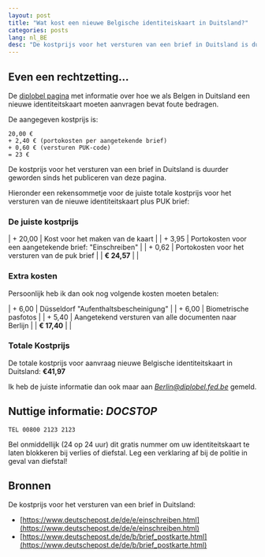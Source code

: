 ```yaml
---
layout: post
title: "Wat kost een nieuwe Belgische identiteiskaart in Duitsland?"
categories: posts
lang: nl_BE
desc: "De kostprijs voor het versturen van een brief in Duitsland is duurder geworden"
---
```


## Even een rechtzetting...

De [diplobel pagina](http://countries.diplomatie.belgium.be/nl/duitsland/consulaire_informatie/identiteitskaart/) met informatie over hoe we als Belgen in Duitsland een nieuwe identiteitskaart moeten aanvragen bevat foute bedragen.

De aangegeven kostprijs is:

```
20,00 €
+ 2,40 € (portokosten per aangetekende brief)
+ 0,60 € (versturen PUK-code)
= 23 €
```

De kostprijs voor het versturen van een brief in Duitsland is duurder geworden sinds het publiceren van deze pagina.

Hieronder een rekensommetje voor de juiste totale kostprijs voor het versturen van de nieuwe identiteitskaart plus PUK brief:

### De juiste kostprijs

| + 20,00    | Kost voor het maken van de kaart |
| + 3,95     | Portokosten voor een aangetekende brief: "Einschreiben" |
| + 0,62     | Portokosten voor het versturen van de puk brief |
| **€ 24,57**  | |

### Extra kosten

Persoonlijk heb ik dan ook nog volgende kosten moeten betalen:

| + 6,00     | Düsseldorf "Aufenthaltsbescheinigung" |
| + 6,00     | Biometrische pasfotos |
| + 5,40     | Aangetekend versturen van alle documenten naar Berlijn |
| **€ 17,40**  | |


### Totale Kostprijs

De totale kostprijs voor aanvraag nieuwe Belgische identiteitskaart in Duitsland: **€41,97**

Ik heb de juiste informatie dan ook maar aan *Berlin@diplobel.fed.be* gemeld.

## Nuttige informatie: *DOCSTOP*

    TEL 00800 2123 2123

Bel onmiddellijk (24 op 24 uur) dit gratis nummer om uw identiteitskaart te laten blokkeren bij verlies of diefstal. Leg een verklaring af bij de politie in geval van diefstal! 

## Bronnen

De kostprijs voor het versturen van een brief in Duitsland:

- [https://www.deutschepost.de/de/e/einschreiben.html](https://www.deutschepost.de/de/e/einschreiben.html)
- [https://www.deutschepost.de/de/b/brief_postkarte.html](https://www.deutschepost.de/de/b/brief_postkarte.html)